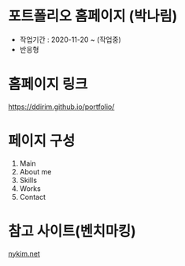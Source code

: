 # 포트폴리오 홈페이지 (박나림)
* 작업기간 : 2020-11-20 ~ (작업중)
* 반응형

# 홈페이지 링크
https://ddirim.github.io/portfolio/

# 페이지 구성
1. Main
2. About me
3. Skills
4. Works
5. Contact

# 참고 사이트(벤치마킹)
[nykim.net](https://nykim.net/)
